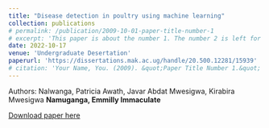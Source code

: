 ```yaml
---
title: "Disease detection in poultry using machine learning"
collection: publications
# permalink: /publication/2009-10-01-paper-title-number-1
# excerpt: 'This paper is about the number 1. The number 2 is left for future work.'
date: 2022-10-17
venue: 'Undergraduate Desertation'
paperurl: 'https://dissertations.mak.ac.ug/handle/20.500.12281/15939'
# citation: 'Your Name, You. (2009). &quot;Paper Title Number 1.&quot; <i>Journal 1</i>. 1(1).'
---
```

<!-- This paper is about the number 1. The number 2 is left for future work. -->
Authors: Nalwanga, Patricia
Awath, Javar Abdat
Mwesigwa, Kirabira Mwesigwa
**Namuganga, Emmilly Immaculate**

[Download paper here](https://dissertations.mak.ac.ug/handle/20.500.12281/15939/restricted-resource?bitstreamId=46082)

<!-- Recommended citation: Your Name, You. (2009). "Paper Title Number 1." <i>Journal 1</i>. 1(1). -->